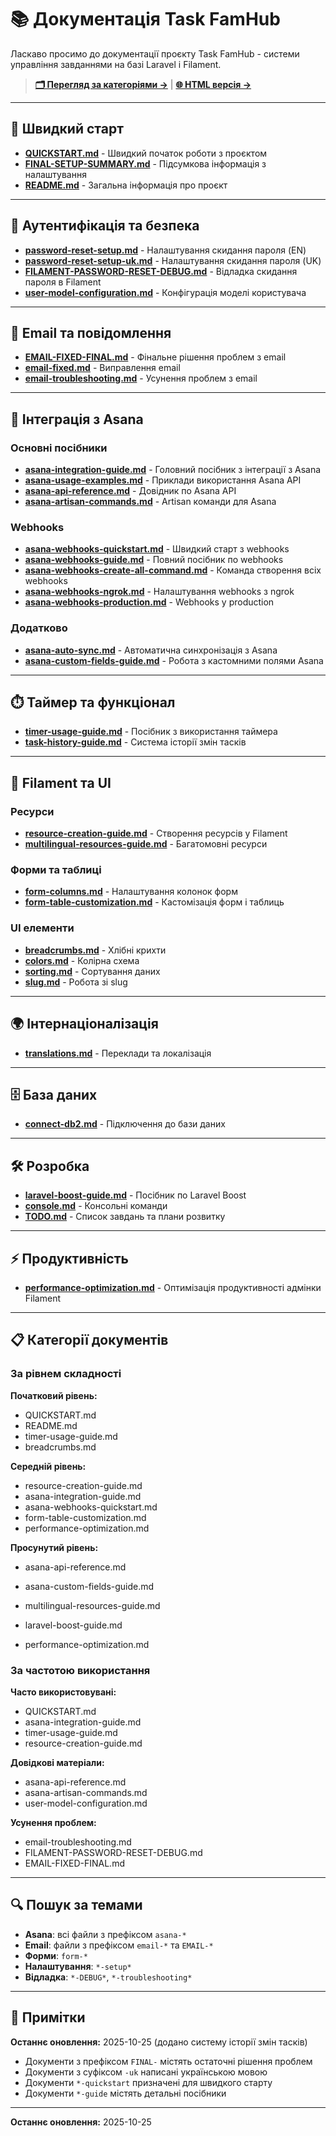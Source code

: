 # 📚 Документація Task FamHub

Ласкаво просимо до документації проєкту Task FamHub - системи управління завданнями на базі Laravel і Filament.

> **[🗂️ Перегляд за категоріями →](CATEGORIES.md)** | **[🌐 HTML версія →](index.html)**

---

## 🚀 Швидкий старт

- [**QUICKSTART.md**](QUICKSTART.md) - Швидкий початок роботи з проєктом
- [**FINAL-SETUP-SUMMARY.md**](FINAL-SETUP-SUMMARY.md) - Підсумкова інформація з налаштування
- [**README.md**](README.md) - Загальна інформація про проєкт

---

## 🔐 Аутентифікація та безпека

- [**password-reset-setup.md**](password-reset-setup.md) - Налаштування скидання пароля (EN)
- [**password-reset-setup-uk.md**](password-reset-setup-uk.md) - Налаштування скидання пароля (UK)
- [**FILAMENT-PASSWORD-RESET-DEBUG.md**](FILAMENT-PASSWORD-RESET-DEBUG.md) - Відладка скидання пароля в Filament
- [**user-model-configuration.md**](user-model-configuration.md) - Конфігурація моделі користувача

---

## 📧 Email та повідомлення

- [**EMAIL-FIXED-FINAL.md**](EMAIL-FIXED-FINAL.md) - Фінальне рішення проблем з email
- [**email-fixed.md**](email-fixed.md) - Виправлення email
- [**email-troubleshooting.md**](email-troubleshooting.md) - Усунення проблем з email

---

## 🔗 Інтеграція з Asana

### Основні посібники
- [**asana-integration-guide.md**](asana-integration-guide.md) - Головний посібник з інтеграції з Asana
- [**asana-usage-examples.md**](asana-usage-examples.md) - Приклади використання Asana API
- [**asana-api-reference.md**](asana-api-reference.md) - Довідник по Asana API
- [**asana-artisan-commands.md**](asana-artisan-commands.md) - Artisan команди для Asana

### Webhooks
- [**asana-webhooks-quickstart.md**](asana-webhooks-quickstart.md) - Швидкий старт з webhooks
- [**asana-webhooks-guide.md**](asana-webhooks-guide.md) - Повний посібник по webhooks
- [**asana-webhooks-create-all-command.md**](asana-webhooks-create-all-command.md) - Команда створення всіх webhooks
- [**asana-webhooks-ngrok.md**](asana-webhooks-ngrok.md) - Налаштування webhooks з ngrok
- [**asana-webhooks-production.md**](asana-webhooks-production.md) - Webhooks у production

### Додатково
- [**asana-auto-sync.md**](asana-auto-sync.md) - Автоматична синхронізація з Asana
- [**asana-custom-fields-guide.md**](asana-custom-fields-guide.md) - Робота з кастомними полями Asana

---

## ⏱️ Таймер та функціонал

- [**timer-usage-guide.md**](timer-usage-guide.md) - Посібник з використання таймера
- [**task-history-guide.md**](task-history-guide.md) - Система історії змін тасків

---

## 🎨 Filament та UI

### Ресурси
- [**resource-creation-guide.md**](resource-creation-guide.md) - Створення ресурсів у Filament
- [**multilingual-resources-guide.md**](multilingual-resources-guide.md) - Багатомовні ресурси

### Форми та таблиці
- [**form-columns.md**](form-columns.md) - Налаштування колонок форм
- [**form-table-customization.md**](form-table-customization.md) - Кастомізація форм і таблиць

### UI елементи
- [**breadcrumbs.md**](breadcrumbs.md) - Хлібні крихти
- [**colors.md**](colors.md) - Колірна схема
- [**sorting.md**](sorting.md) - Сортування даних
- [**slug.md**](slug.md) - Робота зі slug

---

## 🌍 Інтернаціоналізація

- [**translations.md**](translations.md) - Переклади та локалізація

---

## 🗄️ База даних

- [**connect-db2.md**](connect-db2.md) - Підключення до бази даних

---

## 🛠️ Розробка

- [**laravel-boost-guide.md**](laravel-boost-guide.md) - Посібник по Laravel Boost
- [**console.md**](console.md) - Консольні команди
- [**TODO.md**](TODO.md) - Список завдань та плани розвитку

---

## ⚡ Продуктивність

- [**performance-optimization.md**](performance-optimization.md) - Оптимізація продуктивності адмінки Filament

---

## 📋 Категорії документів

### За рівнем складності

**Початковий рівень:**
- QUICKSTART.md
- README.md
- timer-usage-guide.md
- breadcrumbs.md

**Середній рівень:**
- resource-creation-guide.md
- asana-integration-guide.md
- asana-webhooks-quickstart.md
- form-table-customization.md
- performance-optimization.md

**Просунутий рівень:**
- asana-api-reference.md
- asana-custom-fields-guide.md
- multilingual-resources-guide.md
- laravel-boost-guide.md

- performance-optimization.md
### За частотою використання

**Часто використовувані:**
- QUICKSTART.md
- asana-integration-guide.md
- timer-usage-guide.md
- resource-creation-guide.md

**Довідкові матеріали:**
- asana-api-reference.md
- asana-artisan-commands.md
- user-model-configuration.md

**Усунення проблем:**
- email-troubleshooting.md
- FILAMENT-PASSWORD-RESET-DEBUG.md
- EMAIL-FIXED-FINAL.md

---

## 🔍 Пошук за темами

- **Asana**: всі файли з префіксом `asana-*`
- **Email**: файли з префіксом `email-*` та `EMAIL-*`
- **Форми**: `form-*`
- **Налаштування**: `*-setup*`
- **Відладка**: `*-DEBUG*`, `*-troubleshooting*`

---

## 📝 Примітки
**Останнє оновлення:** 2025-10-25 (додано систему історії змін тасків)
- Документи з префіксом `FINAL-` містять остаточні рішення проблем
- Документи з суфіксом `-uk` написані українською мовою
- Документи `*-quickstart` призначені для швидкого старту
- Документи `*-guide` містять детальні посібники

---

**Останнє оновлення:** 2025-10-25

